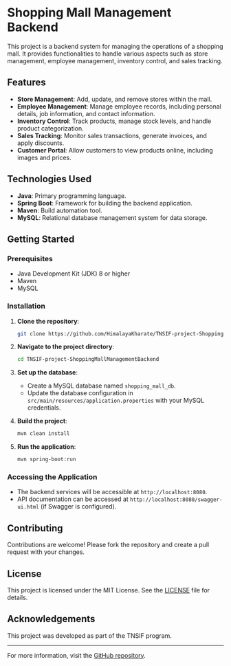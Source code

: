 # Shopping Mall Management Backend

This project is a backend system for managing the operations of a shopping mall. It provides functionalities to handle various aspects such as store management, employee management, inventory control, and sales tracking.

## Features

- **Store Management**: Add, update, and remove stores within the mall.
- **Employee Management**: Manage employee records, including personal details, job information, and contact information.
- **Inventory Control**: Track products, manage stock levels, and handle product categorization.
- **Sales Tracking**: Monitor sales transactions, generate invoices, and apply discounts.
- **Customer Portal**: Allow customers to view products online, including images and prices.

## Technologies Used

- **Java**: Primary programming language.
- **Spring Boot**: Framework for building the backend application.
- **Maven**: Build automation tool.
- **MySQL**: Relational database management system for data storage.

## Getting Started

### Prerequisites

- Java Development Kit (JDK) 8 or higher
- Maven
- MySQL

### Installation

1. **Clone the repository**:

   ```bash
   git clone https://github.com/HimalayaKharate/TNSIF-project-ShoppingMallManagementBackend.git
   ```

2. **Navigate to the project directory**:

   ```bash
   cd TNSIF-project-ShoppingMallManagementBackend
   ```

3. **Set up the database**:

   - Create a MySQL database named `shopping_mall_db`.
   - Update the database configuration in `src/main/resources/application.properties` with your MySQL credentials.

4. **Build the project**:

   ```bash
   mvn clean install
   ```

5. **Run the application**:

   ```bash
   mvn spring-boot:run
   ```

### Accessing the Application

- The backend services will be accessible at `http://localhost:8080`.
- API documentation can be accessed at `http://localhost:8080/swagger-ui.html` (if Swagger is configured).

## Contributing

Contributions are welcome! Please fork the repository and create a pull request with your changes.

## License

This project is licensed under the MIT License. See the [LICENSE](LICENSE) file for details.

## Acknowledgements

This project was developed as part of the TNSIF program.

---

For more information, visit the [GitHub repository](https://github.com/HimalayaKharate/TNSIF-project-ShoppingMallManagementBackend/). 
